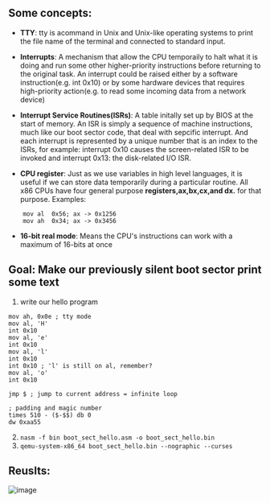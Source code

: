 ## Some concepts:

* **TTY**: tty is acommand in Unix and Unix-like operating systems to print the file name of the terminal
and connected to standard input. 

* **Interrupts**: A mechanism that allow the CPU temporaily to halt what it is doing and run some other
higher-priority instructions before returning to the original task. An interrupt could be raised either by a software instruction(e.g. int 0x10) or
by some hardware devices that requires high-priority action(e.g. to read some incoming data from a network device) 

* **Interrupt Service Routines(ISRs)**: A table initally set up by BIOS at the start of memory. An ISR is simply a sequence of machine instructions, much like
our boot sector code, that deal with sepcific interrupt. And each interrupt is represented by a unique number that is an index to the ISRs, for example: interrupt 0x10 
causes the screen-related ISR to be invoked and interrupt 0x13: the disk-related I/O ISR.

* **CPU register**: Just as we use variables in high level languages, it is useful if we can store data temporarily during a particular routine. All x86 CPUs have four general purpose
**registers,ax,bx,cx,and dx.** for that purpose. Examples:
```assembly mov ax  1234; store the decimal number 1234 in ax
    mov al  0x56; ax -> 0x1256
    mov ah  0x34; ax -> 0x3456
```
* **16-bit real mode**: Means the CPU's instructions can work with a maximum of 16-bits at once 


## Goal: Make our previously silent boot sector print some text
1. write our hello program
```assembly 
mov ah, 0x0e ; tty mode
mov al, 'H'
int 0x10
mov al, 'e'
int 0x10
mov al, 'l'
int 0x10
int 0x10 ; 'l' is still on al, remember?
mov al, 'o'
int 0x10

jmp $ ; jump to current address = infinite loop

; padding and magic number
times 510 - ($-$$) db 0
dw 0xaa55

``` 
2. `nasm -f bin boot_sect_hello.asm -o boot_sect_hello.bin`
3. `qemu-system-x86_64 boot_sect_hello.bin --nographic --curses` 




## Reuslts:
  ![image](https://user-images.githubusercontent.com/58657543/160834636-7e7db0cd-25bd-4564-bcfe-f2cbb8a8393d.png)





